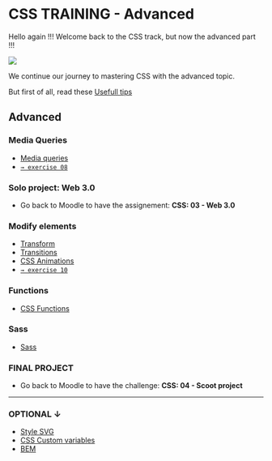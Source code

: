 # CSS TRAINING - Advanced


Hello again !!! Welcome back to the CSS track, but now the advanced part !!!

![](https://media1.tenor.com/m/DBULOI7sRfQAAAAC/ned-flanders-the-simpsons.gif)

We continue our journey to mastering CSS with the advanced topic.

But first of all, read these [Usefull tips](00-CSS-Usefull-tips.md)

## Advanced

### Media Queries   
- [Media queries](https://css-tricks.com/a-complete-guide-to-css-media-queries/)  
- [`→ exercise 08`](08-MEDIA-QUERIES.md)

### Solo project: Web 3.0
- Go back to Moodle to have the assignement: **CSS: 03 - Web 3.0**
 
### Modify elements
- [Transform](https://developer.mozilla.org/en-US/docs/Web/CSS/transform) 
- [Transitions](https://developer.mozilla.org/en-US/docs/Web/CSS/CSS_Transitions/Using_CSS_transitions)
- [CSS Animations](https://web.dev/learn/css/animations)    
- [`→ exercise 10`](10-TrAnsimations.md)

### Functions
- [CSS Functions](https://css-tricks.com/complete-guide-to-css-functions/)  

### Sass
- [Sass](11-SASS.md)

### FINAL PROJECT
- Go back to Moodle to have the challenge: **CSS: 04 - Scoot project**

---

### OPTIONAL ↓                                                                                                                               
- [Style SVG](https://www.freecodecamp.org/news/how-to-use-css-box-model-and-style-svg-images/#:~:text=How%20to%20Style%20SVG%20Images)
- [CSS Custom variables](https://developer.mozilla.org/en-US/docs/Web/CSS/--*) 
- [BEM](https://css-tricks.com/bem-101/)                  
